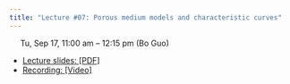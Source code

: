 ```yaml
---
title: "Lecture #07: Porous medium models and characteristic curves"
---
```


&nbsp;&nbsp;&nbsp;&nbsp;&nbsp;Tu, Sep 17, 11:00 am – 12:15 pm (Bo Guo)

- [Lecture slides: [PDF]](../assets/lecture_slides/Lecture_7_(9-17-2024).pdf)
- [Recording: [Video]]()
